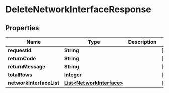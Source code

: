 
# DeleteNetworkInterfaceResponse

## Properties
Name | Type | Description | Notes
------------ | ------------- | ------------- | -------------
**requestId** | **String** |  |  [optional]
**returnCode** | **String** |  |  [optional]
**returnMessage** | **String** |  |  [optional]
**totalRows** | **Integer** |  |  [optional]
**networkInterfaceList** | [**List&lt;NetworkInterface&gt;**](NetworkInterface.md) |  |  [optional]



